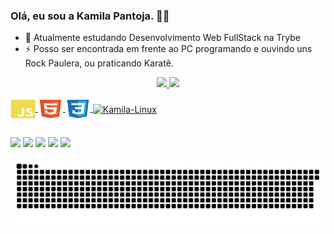 ### Olá, eu sou a Kamila Pantoja. 👋😄

- 🌱 Atualmente estudando Desenvolvimento Web FullStack na Trybe
- ⚡ Posso ser encontrada em frente ao PC programando e ouvindo uns Rock Paulera, ou praticando Karatê.


<div align="center">
  <a href="https://github.com/kamilapantoja">
  <img height="180em" src="https://github-readme-stats.vercel.app/api?username=kamilapantoja&show_icons=true&theme=midnight-purple&include_all_commits=true&count_private=true"/>
  <img height="180em" src="https://github-readme-stats.vercel.app/api/top-langs/?username=kamilapantoja&layout=compact&langs_count=7&theme=midnight-purple"/>
</div>
  <div style="display: inline_block"><br>
  <img align="center" alt="Kamila-Js" height="30" width="40" src="https://raw.githubusercontent.com/devicons/devicon/master/icons/javascript/javascript-plain.svg">
  <img align="center" alt="Kamila-HTML" height="30" width="40" src="https://raw.githubusercontent.com/devicons/devicon/master/icons/html5/html5-original.svg">
  <img align="center" alt="Kamila-CSS" height="30" width="40" src="https://raw.githubusercontent.com/devicons/devicon/master/icons/css3/css3-original.svg">
  <img align="center" alt="Kamila-Linux" height="30" width="40" src="https://cdn.jsdelivr.net/gh/devicons/devicon/icons/linux/linux-original.svg">
</div>
  
##
<div>
 
  <a href="https://instagram.com/kamilaspantoja" target="_blank"><img src="https://img.shields.io/badge/-Instagram-%23E4405F?style=for-the-badge&logo=instagram&logoColor=white" target="_blank"></a>
  <a href = "mailto:kms.pantoja@gmail.com"><img src="https://img.shields.io/badge/-Gmail-%23333?style=for-the-badge&logo=gmail&logoColor=white" target="_blank"></a>
  <a href="https://www.linkedin.com/in/kamilapantoja" target="_blank"><img src="https://img.shields.io/badge/-LinkedIn-%230077B5?style=for-the-badge&logo=linkedin&logoColor=white" target="_blank"></a>
  <a href="https://t.me/kamilapantoja" target="_blank"><img src="https://img.shields.io/badge/Telegram-2CA5E0?style=for-the-badge&logo=telegram&logoColor=white" target="_blank"></a>
  <a href="https://twitter.com/EuKamilaPantoja" target="_blank"><img src="https://img.shields.io/badge/Twitter-1DA1F2?style=for-the-badge&logo=twitter&logoColor=white" target="_blank"></a>
  
  ![Snake animation](https://github.com/kamilapantoja/kamilapantoja/blob/output/github-contribution-grid-snake.svg)
</div>

